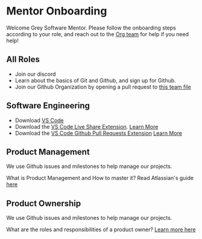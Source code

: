 # Mentor Onboarding

Welcome Grey Software Mentor. Please follow the onboarding steps according to your role, and reach out to the [Org team](https://github.com/grey-software/org/blob/master/Team.md) for help if you need help!

## All Roles

- Join our discord 
- Learn about the basics of Git and Github, and sign up for Github. 
- Join our Github Organization by opening a pull request to [this team file](https://github.com/grey-software/org/blob/master/Team.md)

## Software Engineering


- Download [VS Code](https://code.visualstudio.com/)
- Download the [VS Code Live Share Extension](https://marketplace.visualstudio.com/items?itemName=MS-vsliveshare.vsliveshare). [Learn More](https://www.youtube.com/watch?v=fWXe1HQ1wVA)
- Download the [VS Code Github Pull Requests Extension](https://marketplace.visualstudio.com/items?itemName=GitHub.vscode-pull-request-github) [Learn More](https://code.visualstudio.com/blogs/2018/09/10/introducing-github-pullrequests)


## Product Management 

We use Github issues and milestones to help manage our projects. 

What is Product Management and How to master it? Read Atlassian's guide [here](https://angel.co/company/techshift-alliance/jobs/785592-tech-non-profit-board-member) 

## Product Ownership

We use Github issues and milestones to help manage our projects. 

What are the roles and responsibilities of a product owner? [Learn more here](https://www.lucidchart.com/blog/product-owner-roles-and-responsibilities)

